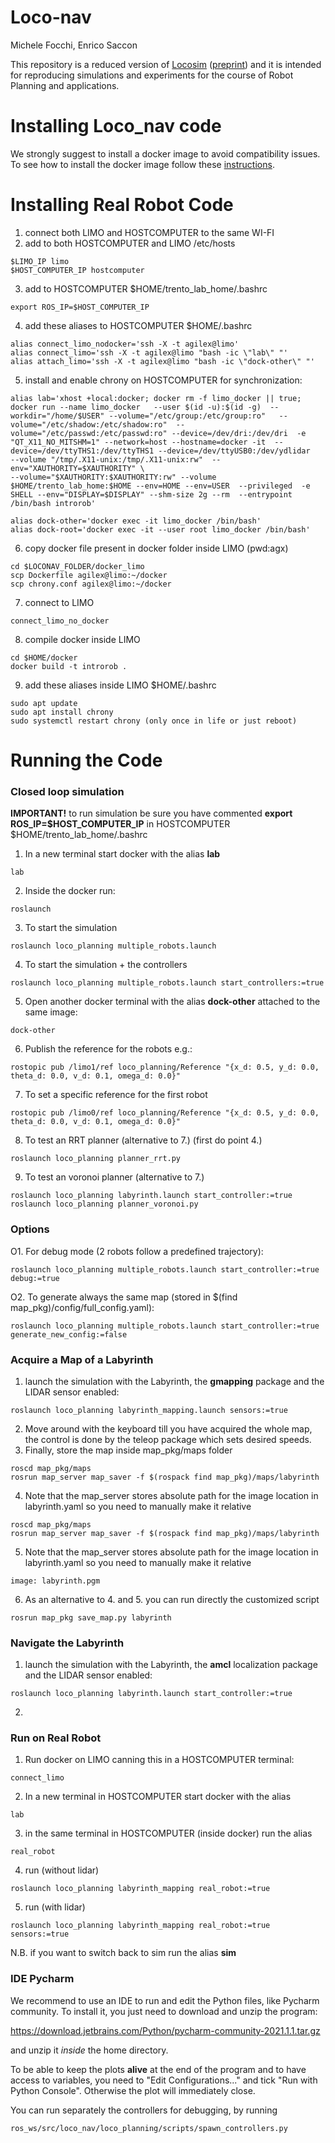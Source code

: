 # Loco-nav




Michele Focchi, Enrico Saccon

This repository is a reduced version of [Locosim](https://github.com/mfocchi/locosim) ([preprint](https://arxiv.org/abs/2305.02107)) and it is intended for reproducing simulations and experiments
for the course of Robot Planning and applications.



# Installing Loco_nav code

We strongly suggest to install a docker image to avoid  compatibility issues. To see how to install the docker image follow these [instructions](https://github.com/mfocchi/loco_nav/tree/master/install_docker.md). 





# **Installing Real Robot Code**

1. connect both LIMO and HOSTCOMPUTER to the same WI-FI
2. add to both HOSTCOMPUTER and LIMO /etc/hosts

```
$LIMO_IP limo
$HOST_COMPUTER_IP hostcomputer
```

3. add to  HOSTCOMPUTER $HOME/trento_lab_home/.bashrc 

```
export ROS_IP=$HOST_COMPUTER_IP
```

4. add these aliases to HOSTCOMPUTER $HOME/.bashrc

```
alias connect_limo_nodocker='ssh -X -t agilex@limo'
alias connect_limo='ssh -X -t agilex@limo "bash -ic \"lab\" "'
alias attach_limo='ssh -X -t agilex@limo "bash -ic \"dock-other\" "'
```

5. install and enable chrony on HOSTCOMPUTER for synchronization:

```
alias lab='xhost +local:docker; docker rm -f limo_docker || true; docker run --name limo_docker   --user $(id -u):$(id -g)  --workdir="/home/$USER" --volume="/etc/group:/etc/group:ro"   --volume="/etc/shadow:/etc/shadow:ro"  --volume="/etc/passwd:/etc/passwd:ro" --device=/dev/dri:/dev/dri  -e "QT_X11_NO_MITSHM=1" --network=host --hostname=docker -it  --device=/dev/ttyTHS1:/dev/ttyTHS1 --device=/dev/ttyUSB0:/dev/ydlidar   --volume "/tmp/.X11-unix:/tmp/.X11-unix:rw"  --env="XAUTHORITY=$XAUTHORITY" \
--volume="$XAUTHORITY:$XAUTHORITY:rw" --volume $HOME/trento_lab_home:$HOME --env=HOME --env=USER  --privileged  -e SHELL --env="DISPLAY=$DISPLAY" --shm-size 2g --rm  --entrypoint /bin/bash introrob'

alias dock-other='docker exec -it limo_docker /bin/bash'
alias dock-root='docker exec -it --user root limo_docker /bin/bash'
```

6. copy docker file present in docker folder inside LIMO (pwd:agx)

```
cd $LOCONAV_FOLDER/docker_limo 
scp Dockerfile agilex@limo:~/docker
scp chrony.conf agilex@limo:~/docker
```

7. connect to LIMO

```
connect_limo_no_docker
```

8. compile docker inside LIMO

```
cd $HOME/docker
docker build -t introrob .
```

9. add these aliases inside LIMO $HOME/.bashrc

```
sudo apt update
sudo apt install chrony
sudo systemctl restart chrony (only once in life or just reboot)
```



# **Running the Code**  



### **Closed loop simulation**

**IMPORTANT!** to run simulation be sure you have commented **export ROS_IP=$HOST_COMPUTER_IP** in  HOSTCOMPUTER $HOME/trento_lab_home/.bashrc 

1. In a new terminal start docker with the alias **lab**

```
lab
```

2. Inside the docker run:

```
roslaunch 
```

3. To start the simulation

```
roslaunch loco_planning multiple_robots.launch
```

4. To start the simulation + the controllers

```
roslaunch loco_planning multiple_robots.launch start_controllers:=true
```

5. Open another docker terminal with the alias **dock-other** attached to the same image:

```
dock-other 
```

6. Publish the reference for the robots e.g.:

```
rostopic pub /limo1/ref loco_planning/Reference "{x_d: 0.5, y_d: 0.0, theta_d: 0.0, v_d: 0.1, omega_d: 0.0}"
```

7. To set a specific reference for the first robot

```
rostopic pub /limo0/ref loco_planning/Reference "{x_d: 0.5, y_d: 0.0, theta_d: 0.0, v_d: 0.1, omega_d: 0.0}"
```

8. To test an RRT planner (alternative to 7.) (first do point 4.)

```
roslaunch loco_planning planner_rrt.py
```

9. To test an voronoi planner (alternative to 7.)

```
roslaunch loco_planning labyrinth.launch start_controller:=true
roslaunch loco_planning planner_voronoi.py
```



### Options

O1. For debug mode (2 robots follow a predefined trajectory):

```
roslaunch loco_planning multiple_robots.launch start_controller:=true debug:=true
```

O2. To generate always the same map (stored in $(find map_pkg)/config/full_config.yaml): 

```
roslaunch loco_planning multiple_robots.launch start_controller:=true generate_new_config:=false
```



### **Acquire a Map of a Labyrinth**

1.  launch the simulation with the Labyrinth, the **gmapping** package and the LIDAR sensor enabled: 

```
roslaunch loco_planning labyrinth_mapping.launch sensors:=true
```

2. Move around with the keyboard till you have acquired the whole map, the control is done by the teleop package which sets desired speeds.
3. Finally, store the map inside map_pkg/maps folder

```
roscd map_pkg/maps
rosrun map_server map_saver -f $(rospack find map_pkg)/maps/labyrinth
```

4. Note that the map_server stores absolute path for the image location in labyrinth.yaml so you need to manually make it relative 

```
roscd map_pkg/maps
rosrun map_server map_saver -f $(rospack find map_pkg)/maps/labyrinth
```

5. Note that the map_server stores absolute path for the image location in labyrinth.yaml so you need to manually make it relative

```
image: labyrinth.pgm
```

6. As an alternative to 4. and 5.  you can run directly the customized script

```
rosrun map_pkg save_map.py labyrinth
```



### **Navigate the Labyrinth**

1.  launch the simulation with the Labyrinth, the **amcl** localization package and the LIDAR sensor enabled: 

```
roslaunch loco_planning labyrinth.launch start_controller:=true
```

2. 



### **Run on Real Robot**

1. Run docker on LIMO canning this in a HOSTCOMPUTER terminal:

```
connect_limo
```

2. In a new terminal in HOSTCOMPUTER start docker with the alias 

```
lab
```

3. in the same terminal in HOSTCOMPUTER (inside docker) run the alias 

```
real_robot
```

4. run (without lidar)

```
roslaunch loco_planning labyrinth_mapping real_robot:=true 
```

5. run (with lidar)

```
roslaunch loco_planning labyrinth_mapping real_robot:=true sensors:=true
```

N.B. if you want to switch back to sim run the alias **sim**



### IDE Pycharm

We recommend to use an IDE to run and edit the Python files, like Pycharm community. To install it,  you just need to download and unzip the program:

https://download.jetbrains.com/Python/pycharm-community-2021.1.1.tar.gz

 and unzip it  *inside* the home directory. 

To be able to keep the plots **alive** at the end of the program and to have access to variables,  you need to "Edit Configurations..." and tick "Run with Python Console". Otherwise the plot will immediately close. 

You can run separately the controllers for debugging, by running

```
ros_ws/src/loco_nav/loco_planning/scripts/spawn_controllers.py
```

